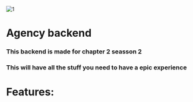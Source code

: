 ![1](https://github.com/timeapis/AgencyBackend/blob/e3229e91260ec9dd284e1db86c1157f6e7adab36/readmepic/fortmite-update-1261-patch-notes%20(1).png)
# Agency backend

### This backend is made for chapter 2 seasson 2 

### This will have all the stuff you need to have a epic experience

# Features:
